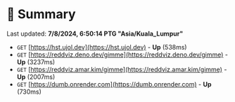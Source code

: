 # 📖 Summary
Last updated: **7/8/2024, 6:50:14 PTG "Asia/Kuala_Lumpur"**

- `GET` [https://hst.ujol.dev](https://hst.ujol.dev) - **Up** (538ms)
- `GET` [https://reddviz.deno.dev/gimme](https://reddviz.deno.dev/gimme) - **Up** (3237ms)
- `GET` [https://reddviz.amar.kim/gimme](https://reddviz.amar.kim/gimme) - **Up** (2007ms)
- `GET` [https://dumb.onrender.com](https://dumb.onrender.com) - **Up** (730ms)
